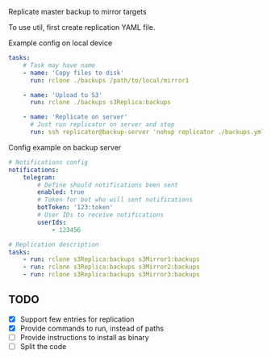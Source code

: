 Replicate master backup to mirror targets

To use util, first create replication YAML file.

Example config on local device
```yml
tasks:
    # Task may have name
    - name: 'Copy files to disk'
      run: rclone ./backups /path/to/local/mirror1

    - name: 'Upload to S3'
      run: rclone ./backups s3Replica:backups

    - name: 'Replicate on server'
      # Just run replicator on server and stop
      run: ssh replicator@backup-server 'nohup replicator ./backups.yml > ./replicator.log 2>&1 </dev/null &'
```

Config example on backup server
```yml
# Notifications config
notifications:
    telegram:
        # Define should notifications been sent
        enabled: true
        # Token for bot who will sent notifications
        botToken: '123:token'
        # User IDs to receive notifications
        userIds:
            - 123456

# Replication description
tasks:
    - run: rclone s3Replica:backups s3Mirror1:backups
    - run: rclone s3Replica:backups s3Mirror2:backups
    - run: rclone s3Replica:backups s3Mirror3:backups
```

## TODO
- [x] Support few entries for replication
- [x] Provide commands to run, instead of paths
- [ ] Provide instructions to install as binary
- [ ] Split the code